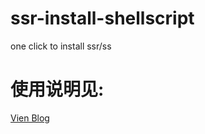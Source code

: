 # ssr-install-shellscript
one click to install ssr/ss
# 使用说明见: 
[Vien Blog](https://vien.tech/article/122)
